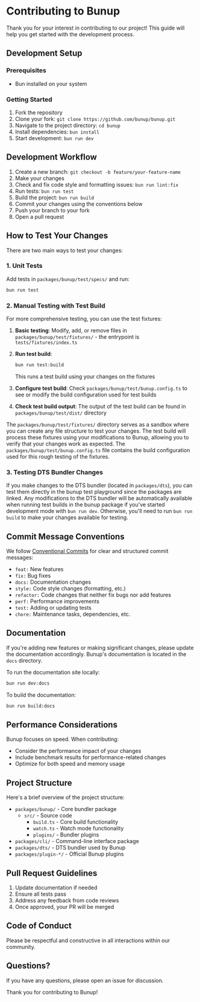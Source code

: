# Contributing to Bunup

Thank you for your interest in contributing to our project! This guide will help you get started with the development process.

## Development Setup

### Prerequisites

- Bun installed on your system

### Getting Started

1. Fork the repository
2. Clone your fork: `git clone https://github.com/bunup/bunup.git`
3. Navigate to the project directory: `cd bunup`
4. Install dependencies: `bun install`
5. Start development: `bun run dev`

## Development Workflow

1. Create a new branch: `git checkout -b feature/your-feature-name`
2. Make your changes
3. Check and fix code style and formatting issues: `bun run lint:fix`
5. Run tests: `bun run test`
6. Build the project: `bun run build`
7. Commit your changes using the conventions below
8. Push your branch to your fork
9. Open a pull request

## How to Test Your Changes

There are two main ways to test your changes:

### 1. Unit Tests
Add tests in `packages/bunup/test/specs/` and run:
```bash
bun run test
```

### 2. Manual Testing with Test Build
For more comprehensive testing, you can use the test fixtures:

1. **Basic testing**: Modify, add, or remove files in `packages/bunup/test/fixtures/` - the entrypoint is `tests/fixtures/index.ts`
2. **Run test build**:
   ```bash
   bun run test:build
   ```
   This runs a test build using your changes on the fixtures

3. **Configure test build**: Check `packages/bunup/test/bunup.config.ts` to see or modify the build configuration used for test builds

4. **Check test build output**: The output of the test build can be found in `packages/bunup/test/dist/` directory

The `packages/bunup/test/fixtures/` directory serves as a sandbox where you can create any file structure to test your changes. The test build will process these fixtures using your modifications to Bunup, allowing you to verify that your changes work as expected. The `packages/bunup/test/bunup.config.ts` file contains the build configuration used for this rough testing of the fixtures.

### 3. Testing DTS Bundler Changes

If you make changes to the DTS bundler (located in `packages/dts`), you can test them directly in the bunup test playground since the packages are linked. Any modifications to the DTS bundler will be automatically available when running test builds in the bunup package if you've started development mode with `bun run dev`. Otherwise, you'll need to run `bun run build` to make your changes available for testing.

## Commit Message Conventions

We follow [Conventional Commits](https://www.conventionalcommits.org/) for clear and structured commit messages:

- `feat:` New features
- `fix:` Bug fixes
- `docs:` Documentation changes
- `style:` Code style changes (formatting, etc.)
- `refactor:` Code changes that neither fix bugs nor add features
- `perf:` Performance improvements
- `test:` Adding or updating tests
- `chore:` Maintenance tasks, dependencies, etc.

## Documentation

If you're adding new features or making significant changes, please update the documentation accordingly. Bunup's documentation is located in the `docs` directory.

To run the documentation site locally:

```bash
bun run dev:docs
```

To build the documentation:

```bash
bun run build:docs
```

## Performance Considerations

Bunup focuses on speed. When contributing:

- Consider the performance impact of your changes
- Include benchmark results for performance-related changes
- Optimize for both speed and memory usage

## Project Structure

Here's a brief overview of the project structure:

- `packages/bunup/` - Core bundler package
  - `src/` - Source code
    - `build.ts` - Core build functionality
    - `watch.ts` - Watch mode functionality
    - `plugins/` - Bundler plugins
- `packages/cli/` - Command-line interface package
- `packages/dts/` - DTS bundler used by Bunup
- `packages/plugin-*/` - Official Bunup plugins

## Pull Request Guidelines

1. Update documentation if needed
2. Ensure all tests pass
3. Address any feedback from code reviews
4. Once approved, your PR will be merged

## Code of Conduct

Please be respectful and constructive in all interactions within our community.

## Questions?

If you have any questions, please open an issue for discussion.

Thank you for contributing to Bunup!

